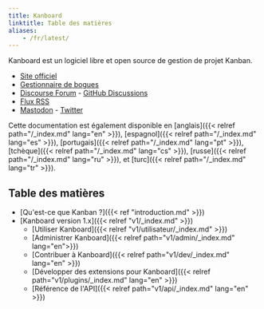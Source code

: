 ```yaml
---
title: Kanboard
linktitle: Table des matières
aliases:
    - /fr/latest/
---
```


Kanboard est un logiciel libre et open source de gestion de projet Kanban.

- [Site officiel](https://kanboard.org)
- [Gestionnaire de bogues](https://github.com/kanboard/kanboard/issues)
- [Discourse Forum](https://kanboard.discourse.group/) - [GitHub Discussions](https://github.com/orgs/kanboard/discussions)
- [Flux RSS](https://github.com/kanboard/kanboard/releases.atom)
- [Mastodon](https://mastodon.social/@kanboard) - [Twitter](https://twitter.com/kanboard)

Cette documentation est également disponible en [anglais]({{< relref path="/_index.md" lang="en" >}}), [espagnol]({{< relref path="/_index.md" lang="es" >}}), [portugais]({{< relref path="/_index.md" lang="pt" >}}), [tchèque]({{< relref path="/_index.md" lang="cs" >}}), [russe]({{< relref path="/_index.md" lang="ru" >}}), et [turc]({{< relref path="/_index.md" lang="tr" >}}).

## Table des matières

- [Qu'est-ce que Kanban ?]({{< ref "introduction.md" >}})
- [Kanboard version 1.x]({{< relref "v1/_index.md" >}})
    - [Utiliser Kanboard]({{< relref "v1/utilisateur/_index.md" >}})
    - [Administrer Kanboard]({{< relref path="v1/admin/_index.md" lang="en">}})
    - [Contribuer à Kanboard]({{< relref path="v1/dev/_index.md" lang="en" >}})
    - [Développer des extensions pour Kanboard]({{< relref path="v1/plugins/_index.md" lang="en" >}})
    - [Référence de l'API]({{< relref path="v1/api/_index.md" lang="en" >}})